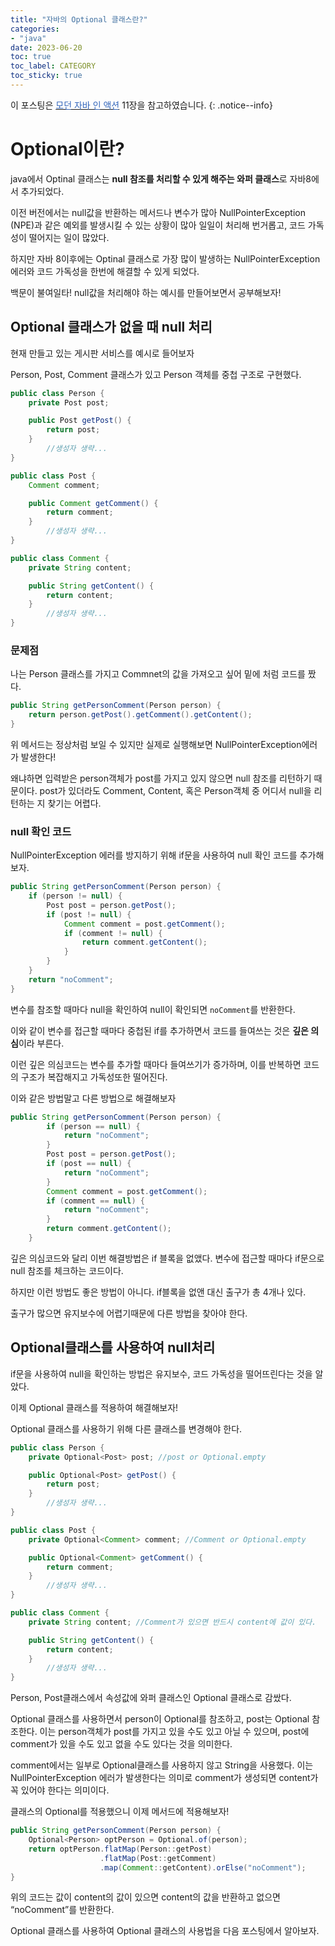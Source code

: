 ```yaml
---
title: "자바의 Optional 클래스란?"
categories:
- "java"
date: 2023-06-20
toc: true
toc_label: CATEGORY
toc_sticky: true
---
```



이 포스팅은 [<span style="color:#3366BB">모던 자바 인 액션</span>](https://product.kyobobook.co.kr/detail/S000001810171) 11장을 참고하였습니다.
{: .notice--info}

# Optional이란?

java에서 Optinal<T> 클래스는 **null 참조를 처리할 수 있게 해주는 와퍼 클래스**로 자바8에서 추가되었다.

이전 버전에서는 null값을 반환하는 메서드나 변수가 많아  NullPointerException (NPE)과 같은 예외를 발생시킬 수 있는 상황이 많아 일일이 처리해 번거롭고, 코드 가독성이 떨어지는 일이 많았다.

하지만 자바 8이후에는 Optinal<T> 클래스로 가장 많이 발생하는 NullPointerException 에러와 코드 가독성을 한번에 해결할 수 있게 되었다.

백문이 불여일타!  null값을 처리해야 하는 예시를 만들어보면서 공부해보자!

## Optional 클래스가 없을 때 null 처리

현재 만들고 있는 게시판 서비스를 예시로 들어보자

Person, Post, Comment 클래스가 있고 Person 객체를 중첩 구조로 구현했다.

```java
public class Person {
    private Post post;

    public Post getPost() {
        return post;
    }
		//생성자 생략...
}

public class Post {
    Comment comment;

    public Comment getComment() {
        return comment;
    }
		//생성자 생략...
}

public class Comment {
    private String content;

    public String getContent() {
        return content;
    }
		//생성자 생략...
}
```

### 문제점

나는 Person 클래스를 가지고 Commnet의 값을 가져오고 싶어 밑에 처럼 코드를 짰다.

```java
public String getPersonComment(Person person) {
    return person.getPost().getComment().getContent();
}
```

위 메서드는 정상처럼 보일 수 있지만 실제로 실행해보면 NullPointerException에러가 발생한다!

왜냐하면 입력받은 person객체가 post를 가지고 있지 않으면 null 참조를 리턴하기 때문이다. post가 있더라도 Comment, Content, 혹은 Person객체 중 어디서 null을 리턴하는 지 찾기는 어렵다.

### null 확인 코드

NullPointerException 에러를 방지하기 위해 if문을 사용하여 null 확인 코드를 추가해보자.

```java
public String getPersonComment(Person person) {
    if (person != null) {
        Post post = person.getPost();
        if (post != null) {
            Comment comment = post.getComment();
            if (comment != null) {
                return comment.getContent();
            }
        }
    }
    return "noComment";
}
```

변수를 참조할 때마다 null을 확인하여 null이 확인되면 `noComment`를 반환한다. 

이와 같이 변수를 접근할 때마다 중첩된 if를 추가하면서 코드를 들여쓰는 것은 **깊은 의심**이라 부른다.

이런 깊은 의심코드는 변수를 추가할 때마다 들여쓰기가 증가하며, 이를 반복하면 코드의 구조가 복잡해지고 가독성또한 떨어진다. 

이와 같은 방법말고 다른 방법으로 해결해보자

```java
public String getPersonComment(Person person) {
        if (person == null) {
            return "noComment";
        }
        Post post = person.getPost();
        if (post == null) {
            return "noComment";
        }
        Comment comment = post.getComment();
        if (comment == null) {
            return "noComment";
        }
        return comment.getContent();
    }
```

깊은 의심코드와 달리 이번 해결방법은 if 블록을 없앴다. 변수에 접근할 때마다 if문으로 null 참조를 체크하는 코드이다. 

하지만 이런 방법도 좋은 방법이 아니다. if블록을 없앤 대신 출구가 총 4개나 있다.

출구가 많으면 유지보수에 어렵기때문에 다른 방법을 찾아야 한다.

## Optional클래스를 사용하여 null처리

if문을 사용하여 null을 확인하는 방법은 유지보수, 코드 가독성을 떨어뜨린다는 것을 알았다. 

이제 Optional 클래스를 적용하여 해결해보자!

Optional 클래스를 사용하기 위해 다른 클래스를 변경해야 한다.

```java
public class Person {
    private Optional<Post> post; //post or Optional.empty

    public Optional<Post> getPost() {
        return post;
    }
		//생성자 생략...
}

public class Post {
    private Optional<Comment> comment; //Comment or Optional.empty

    public Optional<Comment> getComment() {
        return comment;
    }
		//생성자 생략...
}

public class Comment {
    private String content; //Comment가 있으면 반드시 content에 값이 있다.

    public String getContent() {
        return content;
    }
		//생성자 생략...
}
```

Person, Post클래스에서 속성값에 와퍼 클래스인 Optional 클래스로 감쌌다.

Optional 클래스를 사용하면서 person이 Optional<Post>를 참조하고, post는 Optional<Comment> 참조한다. 이는 person객체가 post를 가지고 있을 수도 있고 아닐 수 있으며, post에 comment가 있을 수도 있고 없을 수도 있다는 것을 의미한다.

comment에서는 일부로 Optional클래스를 사용하지 않고 String을 사용했다. 이는 NullPointerException 에러가 발생한다는 의미로 comment가 생성되면 content가 꼭 있어야 한다는 의미이다.

클래스의 Optional를 적용했으니 이제 메서드에 적용해보자!

```java
public String getPersonComment(Person person) {
    Optional<Person> optPerson = Optional.of(person);
    return optPerson.flatMap(Person::getPost)
                    .flatMap(Post::getComment)
                    .map(Comment::getContent).orElse("noComment");
}
```

위의 코드는 값이 content의 값이 있으면 content의 값을 반환하고 없으면 “noComment”를 반환한다.

Optional 클래스를 사용하여 Optional 클래스의 사용법을 다음 포스팅에서 알아보자.